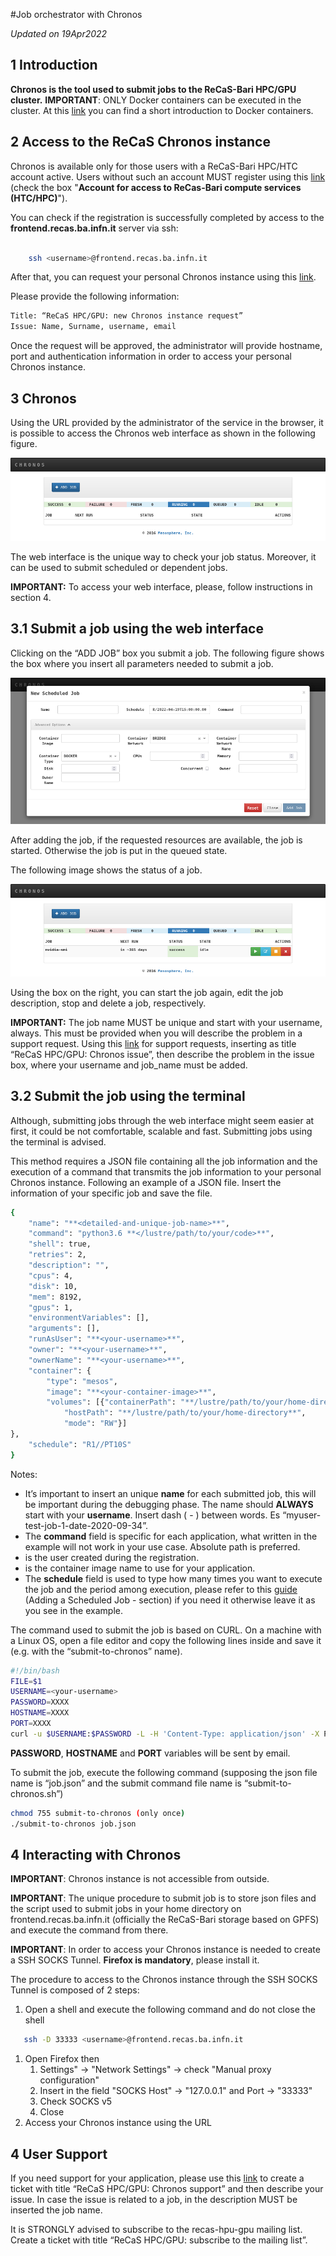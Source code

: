 
#Job orchestrator with Chronos

*Updated on 19Apr2022*	

## 1 Introduction
**Chronos is the tool used to submit jobs to the ReCaS-Bari HPC/GPU cluster.**
**IMPORTANT**: ONLY Docker containers can be executed in the cluster.
At this [link](https://www.recas-bari.it/images/manuali/Docker_and_Dockerfile_EN.pdf) you can find a short introduction to Docker containers.

## 2 Access to the ReCaS Chronos instance
Chronos is available only for those users with a ReCaS-Bari HPC/HTC account active. Users without such an account MUST register using this [link](https://www.recas-bari.it/index.php/en/recas-bari-servizi-en/richiesta-credenziali-2) (check the box "**Account for access to ReCas-Bari compute services (HTC/HPC)**").

You can check if the registration is successfully completed by access to the **frontend.recas.ba.infn.it** server via ssh:

```bash

	ssh <username>@frontend.recas.ba.infn.it
```

After that, you can request your personal Chronos instance using this [link](https://www.recas-bari.it/index.php/en/recas-bari-servizi-en/support-request).

Please provide the following information:


```bash
Title: “ReCaS HPC/GPU: new Chronos instance request”
Issue: Name, Surname, username, email
```

Once the request will be approved, the administrator will provide hostname, port and authentication information in order to access your personal Chronos instance.

## 3 Chronos
Using the URL provided by the administrator of the service in the browser, it is possible to access the Chronos web interface as shown in the following figure.

![inital_screen](images/inital_screen.png)

The web interface is the unique way to check your job status. Moreover, it can be used to submit scheduled or dependent jobs.

**IMPORTANT:** To access your web interface, please, follow instructions in section 4.
## 3.1 Submit a job using the web interface
Clicking on the “ADD JOB” box you submit a job. The following figure shows the box where you insert all parameters needed to submit a job.

![graphical_job_submission](images/graphical_job_submission.png)

After adding the job, if the requested resources are available, the job is started. Otherwise the job is put in the queued state.

The following image shows the status of a job.

![job_state](images/job_state.png)

Using the box on the right, you can start the job again, edit the job description, stop and delete a job, respectively.

**IMPORTANT:** The job name MUST be unique and start with your username, always. This must be provided when you will describe the problem in a support request. Using this [link](https://www.recas-bari.it/index.php/en/recas-bari-servizi-en/support-request) for support requests, inserting as title “ReCaS HPC/GPU: Chronos issue”, then describe the problem in the issue box, where your username and job\_name must be added.
## 3.2 Submit the job using the terminal
Although, submitting jobs through the web interface might seem easier at first, it could be not comfortable, scalable and fast. Submitting jobs using the terminal is advised.

This method requires a JSON file containing all the job information and the execution of a command that transmits the job information to your personal Chronos instance. Following an example of a JSON file. Insert the information of your specific job and save the file.

```bash
{
	"name": "**<detailed-and-unique-job-name>**",
	"command": "python3.6 **</lustre/path/to/your/code>**",
	"shell": true,
	"retries": 2,
	"description": "",
	"cpus": 4,
	"disk": 10,
	"mem": 8192,
	"gpus": 1,
	"environmentVariables": [],
	"arguments": [],
	"runAsUser": "**<your-username>**",
	"owner": "**<your-username>**",
	"ownerName": "**<your-username>**",
	"container": {
		"type": "mesos",
		"image": "**<your-container-image>**",
		"volumes": [{"containerPath": "**/lustre/path/to/your/home-directory>**", 
			"hostPath": "**/lustre/path/to/your/home-directory**", 
			"mode": "RW"}]
},
	"schedule": "R1//PT10S"
}
```

Notes:
- It’s important to insert an unique **name** for each submitted job, this will be important during the debugging phase. The name should **ALWAYS** start with your **username**. Insert dash ( - ) between words. Es “myuser-test-job-1-date-2020-09-34”.
- The **command** field is specific for each application, what written in the example will not work in your use case. Absolute path is preferred.
- **<your-username>** is the user created during the registration.
- **<your-container-image>** is the container image name to use for your application.
- The **schedule** field is used to type how many times you want to execute the job and the period among execution, please refer to this [guide](https://mesos.github.io/chronos/docs/api.html) (Adding a Scheduled Job - section) if you need it otherwise leave it as you see in the example.

The command used to submit the job is based on CURL. On a machine with a Linux OS, open a file editor and copy the following lines inside and save it (e.g. with the “submit-to-chronos” name).

```bash
#!/bin/bash
FILE=$1
USERNAME=<your-username>
PASSWORD=XXXX
HOSTNAME=XXXX
PORT=XXXX
curl -u $USERNAME:$PASSWORD -L -H 'Content-Type: application/json' -X POST --data-binary "@$FILE" http://$HOSTNAME:$PORT/v1/scheduler/iso8601
```

**PASSWORD**, **HOSTNAME** and **PORT** variables will be sent by email.

To submit the job, execute the following command (supposing the json file name is “job.json” and the submit command file name is “submit-to-chronos.sh”)

```bash
chmod 755 submit-to-chronos (only once)
./submit-to-chronos job.json
```

## 4 Interacting with Chronos
**IMPORTANT**: Chronos instance is not accessible from outside.

**IMPORTANT**: The unique procedure to submit job is to store json files and the script used to submit jobs in your home directory on frontend.recas.ba.infn.it (officially the ReCaS-Bari storage based on GPFS) and execute the command from there.

**IMPORTANT**: In order to access your Chronos instance is needed to create a SSH SOCKS Tunnel. **Firefox is mandatory**, please install it.

The procedure to access to the Chronos instance through the SSH SOCKS Tunnel is composed of 2 steps:

1. Open a shell and execute the following command and do not close the shell 
```bash
   ssh -D 33333 <username>@frontend.recas.ba.infn.it
```
1. Open Firefox then
   1. Settings" -> "Network Settings" -> check "Manual proxy configuration"
   1. Insert in the field "SOCKS Host" ->  "127.0.0.1" and Port -> "33333"
   1. Check SOCKS v5
   1. Close
2. Access your Chronos instance using the URL

## 4 User Support
If you need support for your application, please use this [link](https://www.recas-bari.it/index.php/en/recas-bari-servizi-en/support-request) to create a ticket with title “ReCaS HPC/GPU: Chronos support” and then describe your issue. In case the issue is related to a job, in the description MUST be inserted the job name.

It is STRONGLY advised to subscribe to the recas-hpu-gpu mailing list. Create a ticket with title “ReCaS HPC/GPU: subscribe to the mailing list”.
